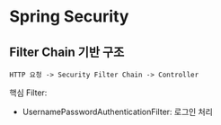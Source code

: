 # Spring Security

## Filter Chain 기반 구조
```
HTTP 요청 -> Security Filter Chain -> Controller
```

핵심 Filter:
- UsernamePasswordAuthenticationFilter: 로그인 처리
